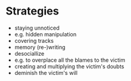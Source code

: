 # Strategies
- staying unnoticed
 - e.g. hidden manipulation
- covering tracks
 - memory (re-)writing
- desociallize
 - e.g. to overplace all the blames to the victim
- creating and multiplying the victim's doubts
- deminish the victim's will